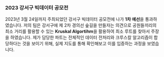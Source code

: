 ### 2023 강서구 빅데이터 공모전

2023년 3월 24일까지 주최되었던 강서구 빅데이터 공모전에 나가 **1차 예선**을 통과하였습니다. 저의 팀은 강서구에 제 2차 경의선 숲길을 만들자는 의견으로 공원들끼리의 최소 거리를 활용할 수 있는 **Kruskal Algortihm**을 활용하여 최소 루트를 찾아서 주장을 하였습니다.
제가 담당한 파트는 전체적인 데이터 전처리와 크루스칼 알고리즘이 합당하다는 것을 보이기 위해, 실제 지도를 통해 확인해보고 이를 입증하는 과정을 보였습니다. 
